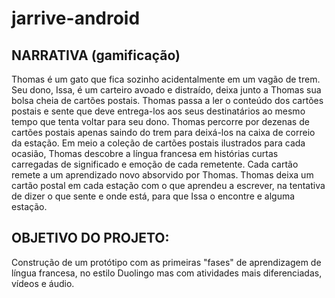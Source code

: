 # jarrive-android
## NARRATIVA (gamificação)
Thomas é um gato que fica sozinho acidentalmente em um vagão de trem. Seu
dono, Issa, é um carteiro avoado e distraído, deixa junto a Thomas sua bolsa cheia
de cartões postais. Thomas passa a ler o conteúdo dos cartões postais e sente que
deve entrega-los aos seus destinatários ao mesmo tempo que tenta voltar para seu
dono.
Thomas percorre por dezenas de cartões postais apenas saindo do trem para
deixá-los na caixa de correio da estação. Em meio a coleção de cartões postais
ilustrados para cada ocasião, Thomas descobre a língua francesa em histórias
curtas carregadas de significado e emoção de cada remetente. Cada cartão remete
a um aprendizado novo absorvido por Thomas.
Thomas deixa um cartão postal em cada estação com o que aprendeu a escrever,
na tentativa de dizer o que sente e onde está, para que Issa o encontre e alguma
estação.
## OBJETIVO DO PROJETO:
Construção de um protótipo com as primeiras "fases" de aprendizagem de língua
francesa, no estilo Duolingo mas com atividades mais diferenciadas, vídeos e
áudio.